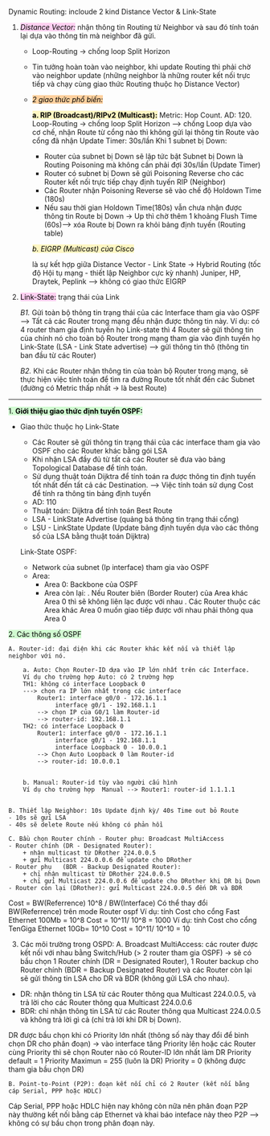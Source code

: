 Dynamic Routing: incloude 2 kind Distance Vector & Link-State
1. *<mark style="background: #FFB8EBA6;">Distance Vector:</mark>* nhận thông tin Routing từ Neighbor và sau đó tính toán lại dựa vào thông tin mà neighbor đã gửi.
	- Loop-Routing -> chống loop Split Horizon
	- Tin tưởng hoàn toàn vào neighbor, khi update Routing thì phải chờ vào neighbor update (những neighbor là những router kết nối trực tiếp và chạy cùng giao thức Routing thuộc họ Distance Vector)
	- *<mark style="background: #FFB86CA6;">2 giao thức phổ biến:</mark>*  
	  
		**<mark style="background: #FFF3A3A6;">a. RIP (Broadcast)/RIPv2 (Multicast):</mark>**
			Metric: Hop Count.
			AD: 120.
			Loop-Routing -> chống loop Split Horizon
			--> chống Loop dựa vào cơ chế, nhận Route từ cổng nào thì không gửi lại thông tin Route vào cổng đã nhận
			Update Timer: 30s/lần
			Khi 1 subnet bị Down:
		+ Router của subnet bị Down sẽ lập tức bật Subnet bị Down là Routing Poisoning mà không cần phải đợi 30s/lần (Update Timer)
		+ Router có subnet bị Down sẽ gửi Poisoning Reverse cho các Router kết nối trực tiếp chạy định tuyến RIP (Neighbor) 
		+ Các Router nhận Poisoning Reverse sẽ vào chế độ Holdown Time (180s)
		+ Nếu sau thời gian Holdown Time(180s) vẫn chưa nhận được thông tin Route bị Down -> Up thì chờ thêm 1 khoảng Flush Time (60s)--> xóa Route bị Down ra khỏi bảng định tuyến (Routing table)

		*<mark style="background: #FFF3A3A6;">b. EIGRP (Multicast) của Cisco</mark>*
		
		là sự kết hợp giữa Distance Vector - Link State -> Hybrid Routing (tốc độ Hội tụ mạng - thiết lập Neighbor cực kỳ nhanh) Juniper, HP, Draytek, Peplink --> không có giao thức EIGRP

2. <mark style="background: #FFB8EBA6;">Link-State:</mark> trạng thái của Link
   
	*B1.* Gửi toàn bộ thông tin trạng thái của các Interface tham gia vào OSPF --> Tất cả các Router trong mạng đều nhận được thông tin này.
	Ví dụ: có 4 router tham gia định tuyến họ Link-state thì 4 Router sẽ gửi thông tin của chính nó cho toàn bộ Router trong mạng tham gia vào định tuyến họ Link-State (LSA - Link State advertise) --> gửi thông tin thô (thông tin ban đầu từ các Router)
	
	*B2.* Khi các Router nhận thông tin của toàn bộ Router trong mạng, sẽ thực hiện việc tính toán để tìm ra đường Route tốt nhất  đến các Subnet (đường có Metric thấp nhất -> là best Route)

------------------------------------------------------------------------------------------------------------------------
<mark style="background: #BBFABBA6;">1. **Giới thiệu giao thức định tuyến OSPF:** </mark>
- Giao thức thuộc họ Link-State
	+ Các Router sẽ gửi thông tin trạng thái của các interface tham gia vào OSPF cho các Router khác bằng gói LSA 
	+ Khi nhận LSA đầy đủ từ tất cả các Router sẽ đưa vào bảng Topological Database để tính toán.
	+ Sử dụng thuật toán Dijktra để tính toán ra được thông tin định tuyến tốt nhất đến tất cả các Destination. --> Việc tính toán sử dụng Cost để tính ra thông tin bảng định tuyến
	- AD: 110
	- Thuật toán: Dijktra để tính toán Best Route
	- LSA - LinkState Advertise (quảng bá thông tin trạng thái cổng)
	- LSU - LinkState Update (Update bảng định tuyến dựa vào các thông số của LSA bằng thuật toán Dijktra)

	Link-State OSPF:
	- Network của subnet (Ip interface) tham gia vào OSPF
	- Area: 
		+ Area 0: Backbone của OSPF
		+ Area còn lại:
			. Nếu Router biên (Border Router) của Area khác Area 0 thì sẽ không liên lạc được với nhau
			. Các Router thuộc các Area khác Area 0 muốn giao tiếp được với nhau phải thông qua Area 0
			
<mark style="background: #BBFABBA6;">2. Các thông số OSPF</mark>
   
	A. Router-id: đại diện khi các Router khác kết nối và thiết lập neighbor với nó.
	
		a. Auto: Chọn Router-ID dựa vào IP lớn nhất trên các Interface.
		Ví dụ cho trường hợp Auto: có 2 trường hợp
		TH1: không có interface Loopback 0
		---> chọn ra IP lớn nhất trong các interface
			Router1: interface g0/0 - 172.16.1.1
			 	 interface g0/1 - 192.168.1.1
			--> chọn IP của G0/1 làm Router-id
			--> router-id: 192.168.1.1
		TH2: có interface Loopback 0
			Router1: interface g0/0 - 172.16.1.1
				 interface g0/1 - 192.168.1.1
	 			 interface Loopback 0 - 10.0.0.1
			--> Chọn Auto Loopback 0 làm Router-id
 			--> router-id: 10.0.0.1


		b. Manual: Router-id tùy vào người cấu hình
		Ví dụ cho trường hợp  Manual --> Router1: router-id 1.1.1.1
	

	B. Thiết lập Neighbor: 10s Update định kỳ/ 40s Time out bỏ Route 
	- 10s sẽ gửi LSA
	- 40s sẽ delete Route nếu không có phản hồi

	C. Bầu chọn Router chính - Router phụ: Broadcast MultiAccess
	- Router chính (DR - Designated Router): 
		+ nhận multicast từ DRother 224.0.0.5
		+ gửi Multicast 224.0.0.6 để update cho DRother
	- Router phụ   (BDR - Backup Designated Router):
		+ chỉ nhận multicast từ DRother 224.0.0.5
		+ chỉ gửi Multicast 224.0.0.6 để update cho DRother khi DR bị Down
	- Router còn lại (DRother): gửi Multicast 224.0.0.5 đến DR và BDR

Cost = BW(Referrence) 10^8 / BW(Interface)
Có thể thay đổi BW(Referrence) trên mode Router ospf
Ví dụ: tính Cost cho cổng Fast Ethernet 100Mb = 10^8
Cost = 10^11/ 10^8 = 1000
Ví dụ: tính Cost cho cổng TenGiga Ethernet 10Gb= 10^10
Cost = 10^11/ 10^10 = 10

3. Các môi trường trong OSPD: 
	A. Broadcast MultiAccess: các router được kết nối với nhau bằng Switch/Hub (> 2 router tham gia OSPF)
	-> sẽ có bầu chọn 1 Router chính (DR = Designated Router), 1 Router backup cho Router chính (BDR = Backup Designated Router)
	và các Router còn lại sẽ gửi thông tin LSA cho DR và BDR (không gửi LSA cho nhau).
- DR: nhận thông tin LSA từ các Router thông qua Multicast 224.0.0.5, và trả lời cho các Router thông qua Multicast 224.0.0.6
- BDR: chỉ nhận thông tin LSA từ các Router thông qua Multicast 224.0.0.5 và không trả lời gì cả (chỉ trả lời khi DR bị Down).

DR được bầu chọn khi có Priority lớn nhất (thông số này thay đổi để bình chọn DR cho phân đoạn) -> vào interface tăng Priority lên 
hoặc các Router cùng Priority thì sẽ chọn Router nào có Router-ID lớn nhất làm DR
Priority default = 1
Priority Maximun = 255 (luôn là DR)
Priority = 0 (không được tham gia bầu chọn DR)

	B. Point-to-Point (P2P): đoạn kết nối chỉ có 2 Router (kết nối bằng cáp Serial, PPP hoặc HDLC)
Cáp Serial, PPP hoặc HDLC hiện nay không còn nữa nên phân đoạn P2P này thường kết nối bằng cáp Ethernet và khai báo inteface này theo P2P
--> không có sự bầu chọn trong phân đoạn này.
